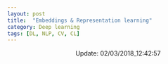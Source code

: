 ```yaml
---
layout: post
title:  "Embeddings & Representation learning"
category: Deep learning
tags: [DL, NLP, CV, CL]
---
```






<center> Update: 02/03/2018_12:42:57</center>

  	

